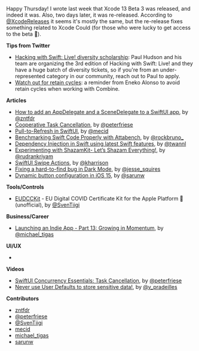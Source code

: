 Happy Thursday! I wrote last week that Xcode 13 Beta 3 was released, and indeed it was. Also, two days later, it was re-released. According to [@XcodeReleases](https://twitter.com/XcodeReleases/status/1416085354692497412) it seems it's mostly the same, but the re-release fixes something related to Xcode Could (for those who were lucky to get access to the beta 🥺).

**Tips from Twitter**

* [Hacking with Swift: Live! diversity scholarship](https://twitter.com/twostraws/status/1416859653481324544): Paul Hudson and his team are organizing the 3rd edition of Hacking with Swift: Live! and they have a huge batch of diversity tickets, so if you're from an under-represented category in our community, reach out to Paul to apply. 
* [Watch out for retain cycles](https://twitter.com/eneko/status/1416143468070465537): a reminder from Eneko Alonso to avoid retain cycles when working with Combine.

**Articles**

* [How to add an AppDelegate and a SceneDelegate to a SwiftUI app](https://www.fivestars.blog/articles/app-delegate-scene-delegate-swiftui/), by [@zntfdr](https://twitter.com/zntfdr)
* [Cooperative Task Cancellation](https://peterfriese.dev/swiftui-concurrency-essentials-part2/), by [@peterfriese](https://twitter.com/peterfriese)
* [Pull-to-Refresh in SwiftUI](https://swiftwithmajid.com/2021/07/14/pull-to-refresh-in-swiftui/), by [@mecid](https://twitter.com/mecid)
* [Benchmarking Swift Code Properly with Attabench](https://swiftrocks.com/benchmarking-swift-code-properly-with-attabench), by [@rockbruno_](https://twitter.com/rockbruno_)
* [Dependency Injection in Swift using latest Swift features](https://www.avanderlee.com/swift/dependency-injection/), by [@twannl](https://www.twitter.com/twannl)
* [Experimenting with ShazamKit- Let’s Shazam Everything!](https://rudrank.blog/experimenting-with-shazamkit), by [@rudrankriyam](https://twitter.com/rudrankriyam)
* [SwiftUI Swipe Actions](https://useyourloaf.com/blog/swiftui-swipe-actions/), by [@kharrison](https://twitter.com/kharrison)
* [Fixing a hard-to-find bug in Dark Mode](https://www.jessesquires.com/blog/2021/07/15/fixing-a-hard-to-find-bug-in-dark-mode/), by [@jesse_squires](https://twitter.com/jesse_squires)
* [Dynamic button configuration in iOS 15](https://sarunw.com/posts/dynamic-button-configuration/), by [@sarunw](https://twitter.com/sarunw)

**Tools/Controls**

* [EUDCCKit](https://github.com/SvenTiigi/EUDCCKit) - EU Digital COVID Certificate Kit for the Apple Platform  (unofficial), by [@SvenTiigi](https://twitter.com/SvenTiigi)

**Business/Career**
* [Launching an Indie App - Part 13: Growing in Momentum](https://heyimakeapps.com/blog/launching-an-indie-app-part-13-growing-in-momentum), by [@michael_tigas](https://twitter.com/michael_tigas)

**UI/UX**

* 

**Videos**

* [SwiftUI Concurrency Essentials: Task Cancellation](https://www.youtube.com/watch?v=KdHd4rwK_oc), by [@peterfriese](https://twitter.com/peterfriese)
* [Never use User Defaults to store sensitive data!](https://www.youtube.com/watch?v=UAgtOTOH2nQ), by [@v_pradeilles](https://twitter.com/v_pradeilles)

**Contributors**

* [zntfdr](https://github.com/zntfdr)
* [@peterfriese](https://twitter.com/peterfriese)
* [@SvenTiigi](https://github.com/SvenTiigi)
* [mecid](https://github.com/mecid)
* [michael_tigas](https://github.com/teeeeeegz)
* [sarunw](https://github.com/sarunw)
